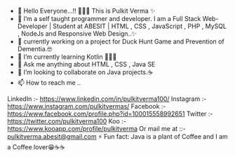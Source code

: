 - 👋 Hello Everyone...!! 🙋🏻‍♂️ This is Pulkit Verma ✨
- 👀 I’m a self taught programmer and developer. I am a Full Stack Web-Developer | Student at ABESIT | HTML , CSS , JavaScript , PHP , MySQL , NodeJs and Responsive Web Design..✨
- 🔭  currently working on a project for Duck Hunt Game and Prevention of  Dementia.🤓
- 🌱 I’m currently learning Kotlin 👨🏻‍💻
- 💬 Ask me anything about HTML , CSS , Java SE
- 👯 I’m looking to collaborate on Java projects.☕
- 📫 How to reach me ..

LinkedIn   :-    https://www.linkedin.com/in/pulkitverma100/
Instagram  :-    https://www.instagram.com/pulkitvermas/
Facebook   :-    https://www.facebook.com/profile.php?id=100015558992651
Twitter    :-    https://twitter.com/pulkitverma100
Koo        :-    https://www.kooapp.com/profile/pulkitverma
Or mail me at ::- pulkitverma.abesit@gmail.com
⚡ Fun fact: Java is a plant of Coffee and I am a Coffee lover😁☕☕

<!---
pulkitverma100/pulkitverma100 is a ✨ special ✨ repository because its `README.md` (this file) appears on your GitHub profile.
You can click the Preview link to take a look at your changes.
--->

